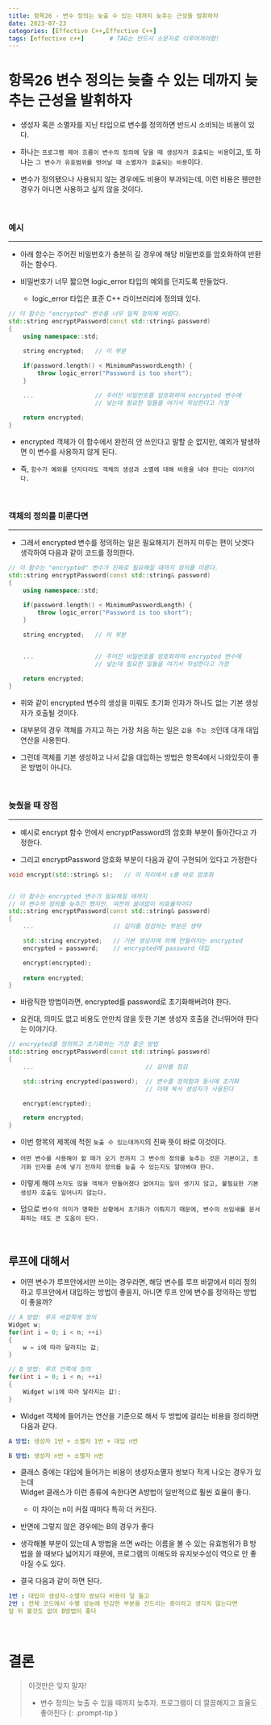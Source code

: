 ```yaml
---
title: 항목26 - 변수 정의는 늦출 수 있는 데까지 늦추는 근성을 발휘하자
date: 2023-07-23
categories: [Effective C++,Effective C++]
tags: [effective c++]		# TAG는 반드시 소문자로 이루어져야함!
---
```


**항목26 변수 정의는 늦출 수 있는 데까지 늦추는 근성을 발휘하자**
============

* 생성자 혹은 소멸자를 지닌 타입으로 변수를 정의하면 반드시 소비되는 비용이 있다.

* 하나는 `프로그램 제어 흐름이 변수의 정의에 닿을 때 생성자가 호출되는 비용`이고, 또 하나는 `그 변수가 유효범위를 벗어날 때 소멸자가 호출되는 비용`이다.

* 변수가 정의됐으나 사용되지 않는 경우에도 비용이 부과되는데, 이런 비용은 웬만한 경우가 아니면 사용하고 싶지 않을 것이다.

<br>

### 예시
----------

* 아래 함수는 주어진 비밀번호가 충분히 길 경우에 해당 비밀번호를 암호화하여 반환하는 함수다.

* 비밀번호가 너무 짧으면 logic_error 타입의 예외를 던지도록 만들었다.

    * logic_error 타입은 표준 C++ 라이브러리에 정의돼 있다.

```c++
// 이 함수는 "encrypted" 변수를 너무 일찍 정의해 버렸다.
std::string encryptPassword(const std::string& password)
{
    using namespace::std;

    string encrypted;   // 이 부분

    if(password.length() < MinimumPasswordLength) {
        throw logic_error("Password is too short");
    }
    
    ...                 // 주어진 비밀번호를 암호화하여 encrypted 변수에
                        // 넣는데 필요한 일들을 여기서 작성한다고 가정

    return encrypted;
}
```

* encrypted 객체가 이 함수에서 완전히 안 쓰인다고 말할 순 없지만, 예외가 발생하면 이 변수를 사용하지 않게 된다.

* 즉, `함수가 예외를 던지더라도 객체의 생성과 소멸에 대해 비용을 내야 한다는 이야기이다.`

<br>

### 객체의 정의를 미룬다면
----------

* 그래서 encrypted 변수를 정의하는 일은 필요해지기 전까지 미루는 편이 낫겟다 생각하여 다음과 같이 코드를 정의한다.

```c++
// 이 함수는 "encrypted" 변수가 진짜로 필요해질 때까지 정의를 미룬다.
std::string encryptPassword(const std::string& password)
{
    using namespace::std;

    if(password.length() < MinimumPasswordLength) {
        throw logic_error("Password is too short");
    }
    
    string encrypted;   // 이 부분


    ...                 // 주어진 비밀번호를 암호화하여 encrypted 변수에
                        // 넣는데 필요한 일들을 여기서 작성한다고 가정

    return encrypted;
}
```

* 위와 같이 encrypted 변수의 생성을 미뤄도 초기화 인자가 하나도 없는 기본 생성자가 호출될 것이다.

* 대부분의 경우 객체를 가지고 하는 가장 처음 하는 일은 `값을 주는 것`인데 대개 대입 연산을 사용한다.

* 그런데 객체를 기본 생성하고 나서 값을 대입하는 방법은 항목4에서 나와있듯이 좋은 방법이 아니다.

<br>

### 늦췄을 때 장점
------------

* 예시로 encrypt 함수 안에서 encryptPassword의 암호화 부분이 돌아간다고 가정한다.

* 그리고 encryptPassword 암호화 부분이 다음과 같이 구현되어 있다고 가정한다

```c++
void encrypt(std::string& s);   // 이 자리에서 s를 바로 암호화


// 이 함수는 encrypted 변수가 필요해질 때까지
// 이 변수의 정의를 늦추긴 했지만, 여전히 쓸데없이 비효율적이다
std::string encryptPassword(const std::string& password)
{
    ...                      // 길이를 점검하는 부분은 생략

    std::string encrypted;   // 기본 생성자에 의해 만들어지는 encrypted
    encrypted = password;    // encrypted에 password 대입

    encrypt(encrypted);
    
    return encrypted;
}
```

* 바람직한 방법이라면, encrypted를 password로 초기화해버려야 한다.

* 요컨대, 의미도 없고 비용도 만만치 않을 듯한 기본 생성자 호출을 건너뛰어야 한다는 이야기다.

```c++
// encrypted를 정의하고 초기화하는 가장 좋은 방법
std::string encryptPassword(const std::string& password)
{
    ...                               // 길이를 점검

    std::string encrypted(password);  // 변수를 정의함과 동시에 초기화
                                      // 이때 복사 생성자가 사용된다

    encrypt(encrypted);

    return encrypted;
}
```

* 이번 항목의 제목에 적힌 `늦출 수 있는데까지`의 진짜 뜻이 바로 이것이다.

* `어떤 변수를 사용해야 할 때가 오기 전까지 그 변수의 정의를 늦추는 것은 기본이고, 초기화 인자를 손에 넣기 전까지 정의를 늦출 수 있는지도 알아봐야 한다.`

* 이렇게 해야 `쓰지도 않을 객체가 만들어졌다 없어지는 일이 생기지 않고, 불필요한 기본 생성자 호출도 일어나지 않는다.`

* 덤으로 `변수의 의미가 명확한 상황에서 초기화가 이뤄지기 때문에, 변수의 쓰임새를 문서화하는 데도 큰 도움이 된다.`

<br>

**루프에 대해서**
--------

* 어떤 변수가 루프안에서만 쓰이는 경우라면, 해당 변수를 루프 바깥에서 미리 정의하고 루프안에서 대입하는 방법이 좋을지, 아니면 루프 안에 변수를 정의하는 방법이 좋을까?

```c++
// A 방법: 루프 바깥쪽에 정의
Widget w;
for(int i = 0; i < n; ++i)
{
    w = i에 따라 달라지는 값;
}

// B 방법: 루프 안쪽에 정의
for(int i = 0; i < n; ++i)
{
    Widget w(i에 따라 달라지는 값);
}
```

* Widget 객체에 들어가는 연산을 기준으로 해서 두 방법에 걸리는 비용을 정리하면 다음과 같다.

```yaml
A 방법: 생성자 1번 + 소멸자 1번 + 대입 n번

B 방법: 생성자 n번 + 소멸자 n번
```

* 클래스 중에는 대입에 들어가는 비용이 생성자소멸자 쌍보다 적게 나오는 경우가 있는데
  <br>Widget 클래스가 이런 종류에 속한다면 A방법이 일반적으로 훨씬 효율이 좋다.

  * 이 차이는 n이 커질 때마다 특히 더 커진다.

* 반면에 그렇지 않은 경우에는 B의 경우가 좋다

* 생각해볼 부분이 있는데 A 방법을 쓰면 w라는 이름을 볼 수 있는 유효범위가 B 방법을 쓸 때보다 넓어지기 때문에, 프로그램의 이해도와 유지보수성이 역으로 안 좋아질 수도 있다.

* 결국 다음과 같이 하면 된다.

```yaml
1번 : 대입이 생성자-소멸자 쌍보다 비용이 덜 들고
2번 : 전체 코드에서 수행 성능에 민감한 부분을 건드리는 중이라고 생각지 않는다면
앞 뒤 볼것도 없이 B방법이 좋다
```

<br>

**결론**
=========

> 이것만은 잊지 말자!
> * 변수 정의는 늦출 수 있을 때까지 늦추자. 프로그램이 더 깔끔해지고 효율도 좋아진다
{: .prompt-tip }
